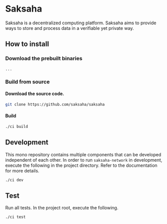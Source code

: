 # Saksaha
Saksaha is a decentralized computing platform. Saksaha aims to provide ways to store and process data in a verifiable yet private way. 

## How to install
### Download the prebuilt binaries
```
...
```

### Build from source

#### Download the source code.
```bash
git clone https://github.com/saksaha/saksaha
```

#### Build
```bash
./ci build
```

## Development
This mono repository contains multiple components that can be developed independent of each other. In order to run `saksaha-network` in development, execute the following in the project directory. Refer to the documentation for more details.
```bash
./ci dev
```

## Test
Run all tests. In the project root, execute the following. 
```bash
./ci test
```


